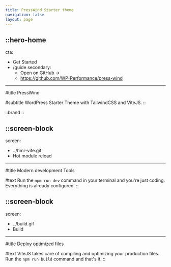 ```yaml
---
title: PressWind Starter theme
navigation: false
layout: page
---
```


::hero-home
---
cta:
- Get Started
- /guide
secondary:
  - Open on GitHub →
  - https://github.com/WP-Performance/press-wind
---
#title
PressWind

#subtitle
WordPress Starter Theme with TailwindCSS and ViteJS.
::

::brand
::

::screen-block
---
screen:
  - ../hmr-vite.gif
  - Hot module reload
---
#title
Modern development Tools

#text
Run the ```npm run dev``` command in your terminal and you're just coding.
Everything is already configured.
::

::screen-block
---
screen:
  - ../build.gif
  - Build
---
#title
Deploy optimized files

#text
ViteJS takes care of compiling and optimizing your production files.
Run the ```npm run build``` command and that's it.
::